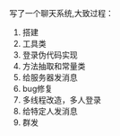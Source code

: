 写了一个聊天系统,大致过程：
1. 搭建
2. 工具类
3. 登录伪代码实现
4. 方法抽取和常量类
5. 给服务器发消息
6. bug修复
7. 多线程改造，多人登录
8. 给特定人发消息
9. 群发